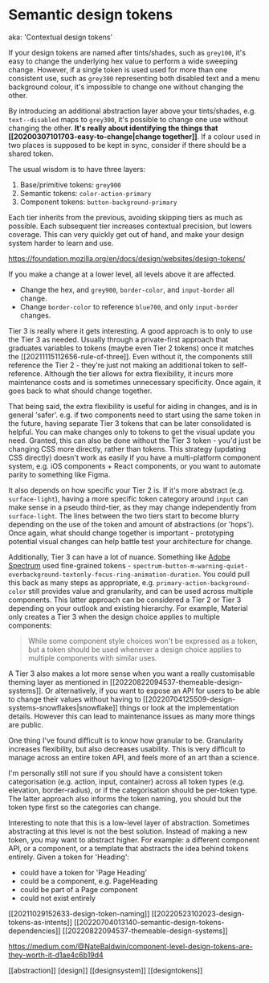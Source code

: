 # Semantic design tokens

aka: 'Contextual design tokens'

If your design tokens are named after tints/shades, such as `grey100`, it's easy to change the underlying hex value to perform a wide sweeping change. However, if a single token is used used for more than one consistent use, such as `grey300` representing both disabled text and a menu background colour, it's impossible to change one without changing the other.

By introducing an additional abstraction layer above your tints/shades, e.g. `text--disabled` maps to `grey300`, it's possible to change one use without changing the other.
	**It's really about identifying the things that [[20200307101703-easy-to-change|change together]]**.
If a colour used in two places is supposed to be kept in sync, consider if there should be a shared token.

The usual wisdom is to have three layers:
1. Base/primitive tokens: `grey900`
2. Semantic tokens: `color-action-primary`
3. Component tokens: `button-background-primary`

Each tier inherits from the previous, avoiding skipping tiers as much as possible. Each subsequent tier increases contextual precision, but lowers coverage. This can very quickly get out of hand, and make your design system harder to learn and use.

https://foundation.mozilla.org/en/docs/design/websites/design-tokens/

If you make a change at a lower level, all levels above it are affected.
- Change the hex, and `grey900`, `border-color`, and `input-border` all change.
- Change `border-color` to reference `blue700`, and only `input-border` changes.

Tier 3 is really where it gets interesting. A good approach is to only to use the Tier 3 as needed. Usually through a private-first approach that graduates variables to tokens (maybe even Tier 2 tokens) once it matches the [[20211115112656-rule-of-three]]. Even without it, the components still reference the Tier 2 - they're just not making an additional token to self-reference. Although the tier allows for extra flexibility, it incurs more maintenance costs and is sometimes unnecessary specificity. Once again, it goes back to what should change together.

That being said, the extra flexibility is useful for aiding in changes, and is in general 'safer'. e.g. if two components need to start using the same token in the future, having separate Tier 3 tokens that can be later consolidated is helpful. You can make changes only to tokens to get the visual update you need. Granted, this can also be done without the Tier 3 token - you'd just be changing CSS more directly, rather than tokens. This strategy (updating CSS directly) doesn't work as easily if you have a multi-platform component system, e.g. iOS components + React components, or you want to automate parity to something like Figma.

It also depends on how specific your Tier 2 is. If it's more abstract (e.g. `surface-light`), having a more specific token category around `input` can make sense in a pseudo third-tier, as they may change independently from `surface-light`. The lines between the two tiers start to become blurry depending on the use of the token and amount of abstractions (or 'hops'). Once again, what should change together is important - prototyping potential visual changes can help battle test your architecture for change.

Additionally, Tier 3 can have a lot of nuance. Something like [Adobe Spectrum](https://medium.com/@NateBaldwin/component-level-design-tokens-are-they-worth-it-d1ae4c6b19d4) used fine-grained tokens - `spectrum-button-m-warning-quiet-overbackground-textonly-focus-ring-animation-duration`. You could pull this back as many steps as appropriate, e.g. `primary-action-background-color` still provides value and granularity, and can be used across multiple components. This latter approach can be considered a Tier 2 or Tier 3 depending on your outlook and existing hierarchy. For example, Material only creates a Tier 3 when the design choice applies to multiple components:
> While some component style choices won't be expressed as a token, but a token should be used whenever a design choice applies to multiple components with similar uses.

A Tier 3 also makes a lot more sense when you want a really customisable theming layer as mentioned in [[20220822094537-themeable-design-systems]]. Or alternatively, if you want to expose an API for users to be able to change their values without having to [[20220704125509-design-systems-snowflakes|snowflake]] things or look at the implementation details. However this can lead to maintenance issues as many more things are public.

One thing I've found difficult is to know how granular to be. Granularity increases flexibility, but also decreases usability. This is very difficult to manage across an entire token API, and feels more of an art than a science.

I'm personally still not sure if you should have a consistent token categorisation (e.g. action, input, container) across all token types (e.g. elevation, border-radius), or if the categorisation should be per-token type. The latter approach also informs the token naming, you should but the token type first so the categories can change.

Interesting to note that this is a low-level layer of abstraction. Sometimes abstracting at this level is not the best solution. Instead of making a new token, you may want to abstract higher. For example: a different component API, or a component, or a template that abstracts the idea behind tokens entirely. Given a token for 'Heading':
- could have a token for 'Page Heading'
- could be a component, e.g. PageHeading
- could be part of a Page component
- could not exist entirely

[[20211029152633-design-token-naming]]
[[20220523102023-design-tokens-as-intents]]
[[20220704013140-semantic-design-tokens-dependencies]]
[[20220822094537-themeable-design-systems]]

https://medium.com/@NateBaldwin/component-level-design-tokens-are-they-worth-it-d1ae4c6b19d4

[[abstraction]]
[design]]
[[designsystem]]
[[designtokens]]